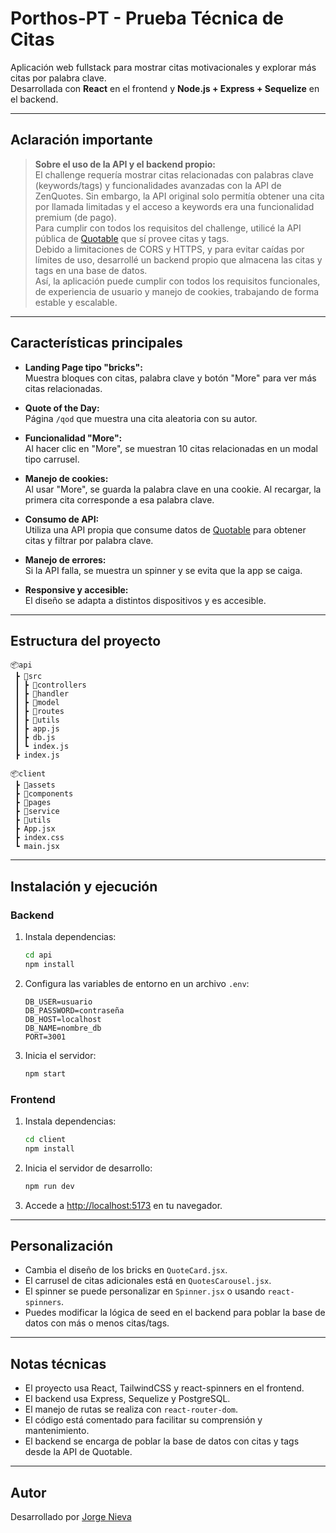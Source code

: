# Porthos-PT - Prueba Técnica de Citas

Aplicación web fullstack para mostrar citas motivacionales y explorar más citas por palabra clave.  
Desarrollada con **React** en el frontend y **Node.js + Express + Sequelize** en el backend.

---

## Aclaración importante

> **Sobre el uso de la API y el backend propio:**  
> El challenge requería mostrar citas relacionadas con palabras clave (keywords/tags) y funcionalidades avanzadas con la API de ZenQuotes. Sin embargo, la API original solo permitía obtener una cita por llamada limitadas y el acceso a keywords era una funcionalidad premium (de pago).  
> Para cumplir con todos los requisitos del challenge, utilicé la API pública de [Quotable](https://api.quotable.io/) que sí provee citas y tags.  
> Debido a limitaciones de CORS y HTTPS, y para evitar caídas por límites de uso, desarrollé un backend propio que almacena las citas y tags en una base de datos.  
> Así, la aplicación puede cumplir con todos los requisitos funcionales, de experiencia de usuario y manejo de cookies, trabajando de forma estable y escalable.

---

## Características principales

- **Landing Page tipo "bricks":**  
  Muestra bloques con citas, palabra clave y botón "More" para ver más citas relacionadas.

- **Quote of the Day:**  
  Página `/qod` que muestra una cita aleatoria con su autor.

- **Funcionalidad "More":**  
  Al hacer clic en "More", se muestran 10 citas relacionadas en un modal tipo carrusel.

- **Manejo de cookies:**  
  Al usar "More", se guarda la palabra clave en una cookie. Al recargar, la primera cita corresponde a esa palabra clave.

- **Consumo de API:**  
  Utiliza una API propia que consume datos de [Quotable](https://api.quotable.io/) para obtener citas y filtrar por palabra clave.

- **Manejo de errores:**  
  Si la API falla, se muestra un spinner y se evita que la app se caiga.

- **Responsive y accesible:**  
  El diseño se adapta a distintos dispositivos y es accesible.

---

## Estructura del proyecto

```
📦api
 ┣ 📂src
 ┃ ┣ 📂controllers
 ┃ ┣ 📂handler
 ┃ ┣ 📂model
 ┃ ┣ 📂routes
 ┃ ┣ 📂utils
 ┃ ┣ app.js
 ┃ ┣ db.js
 ┃ ┗ index.js
 ┣ index.js

📦client
 ┣ 📂assets
 ┣ 📂components
 ┣ 📂pages
 ┣ 📂service
 ┣ 📂utils
 ┣ App.jsx
 ┣ index.css
 ┗ main.jsx
```

---

## Instalación y ejecución

### Backend

1. Instala dependencias:
   ```bash
   cd api
   npm install
   ```
2. Configura las variables de entorno en un archivo `.env`:
   ```
   DB_USER=usuario
   DB_PASSWORD=contraseña
   DB_HOST=localhost
   DB_NAME=nombre_db
   PORT=3001
   ```
3. Inicia el servidor:
   ```bash
   npm start
   ```

### Frontend

1. Instala dependencias:
   ```bash
   cd client
   npm install
   ```
2. Inicia el servidor de desarrollo:
   ```bash
   npm run dev
   ```
3. Accede a [http://localhost:5173](http://localhost:5173) en tu navegador.

---

## Personalización

- Cambia el diseño de los bricks en `QuoteCard.jsx`.
- El carrusel de citas adicionales está en `QuotesCarousel.jsx`.
- El spinner se puede personalizar en `Spinner.jsx` o usando `react-spinners`.
- Puedes modificar la lógica de seed en el backend para poblar la base de datos con más o menos citas/tags.

---

## Notas técnicas

- El proyecto usa React, TailwindCSS y react-spinners en el frontend.
- El backend usa Express, Sequelize y PostgreSQL.
- El manejo de rutas se realiza con `react-router-dom`.
- El código está comentado para facilitar su comprensión y mantenimiento.
- El backend se encarga de poblar la base de datos con citas y tags desde la API de Quotable.

---

## Autor

Desarrollado por [Jorge Nieva](https://github.com/jorgenieva23)
